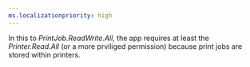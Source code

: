 ```yaml
---
ms.localizationpriority: high
---
```


<!-- markdownlint-disable MD002 MD041 -->

In this to *PrintJob.ReadWrite.All*, the app requires at least the *Printer.Read.All* (or a more prviliged permission) because print jobs are stored within printers.